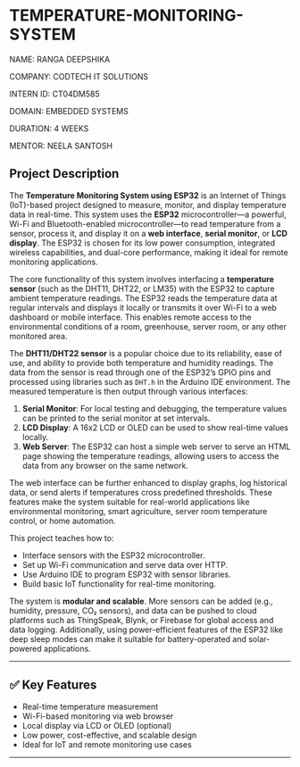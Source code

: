 # TEMPERATURE-MONITORING-SYSTEM

NAME: RANGA DEEPSHIKA

COMPANY: CODTECH IT SOLUTIONS

INTERN ID: CT04DM585

DOMAIN: EMBEDDED SYSTEMS

DURATION: 4 WEEKS

MENTOR: NEELA SANTOSH



##  **Project Description**

The **Temperature Monitoring System using ESP32** is an Internet of Things (IoT)-based project designed to measure, monitor, and display temperature data in real-time. This system uses the **ESP32** microcontroller—a powerful, Wi-Fi and Bluetooth-enabled microcontroller—to read temperature from a sensor, process it, and display it on a **web interface**, **serial monitor**, or **LCD display**. The ESP32 is chosen for its low power consumption, integrated wireless capabilities, and dual-core performance, making it ideal for remote monitoring applications.

The core functionality of this system involves interfacing a **temperature sensor** (such as the DHT11, DHT22, or LM35) with the ESP32 to capture ambient temperature readings. The ESP32 reads the temperature data at regular intervals and displays it locally or transmits it over Wi-Fi to a web dashboard or mobile interface. This enables remote access to the environmental conditions of a room, greenhouse, server room, or any other monitored area.

The **DHT11/DHT22 sensor** is a popular choice due to its reliability, ease of use, and ability to provide both temperature and humidity readings. The data from the sensor is read through one of the ESP32’s GPIO pins and processed using libraries such as `DHT.h` in the Arduino IDE environment. The measured temperature is then output through various interfaces:

1. **Serial Monitor**: For local testing and debugging, the temperature values can be printed to the serial monitor at set intervals.
2. **LCD Display**: A 16x2 LCD or OLED can be used to show real-time values locally.
3. **Web Server**: The ESP32 can host a simple web server to serve an HTML page showing the temperature readings, allowing users to access the data from any browser on the same network.

The web interface can be further enhanced to display graphs, log historical data, or send alerts if temperatures cross predefined thresholds. These features make the system suitable for real-world applications like environmental monitoring, smart agriculture, server room temperature control, or home automation.

This project teaches how to:

* Interface sensors with the ESP32 microcontroller.
* Set up Wi-Fi communication and serve data over HTTP.
* Use Arduino IDE to program ESP32 with sensor libraries.
* Build basic IoT functionality for real-time monitoring.

The system is **modular and scalable**. More sensors can be added (e.g., humidity, pressure, CO₂ sensors), and data can be pushed to cloud platforms such as ThingSpeak, Blynk, or Firebase for global access and data logging. Additionally, using power-efficient features of the ESP32 like deep sleep modes can make it suitable for battery-operated and solar-powered applications.

---

## ✅ **Key Features**

* Real-time temperature measurement
* Wi-Fi-based monitoring via web browser
* Local display via LCD or OLED (optional)
* Low power, cost-effective, and scalable design
* Ideal for IoT and remote monitoring use cases

---

